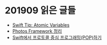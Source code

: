 # 201909 읽은 글들

* [Swift Tip: Atomic Variables](https://www.objc.io/blog/2018/12/18/atomic-variables/)
* [Photos Framework 정리](https://medium.com/@audrl1010/photos-framework-a92c92ff3c74)
* [Swift에서 프로토콜 중심 프로그래밍(POP)하기](https://academy.realm.io/kr/posts/protocol-oriented-programming-in-swift/)
